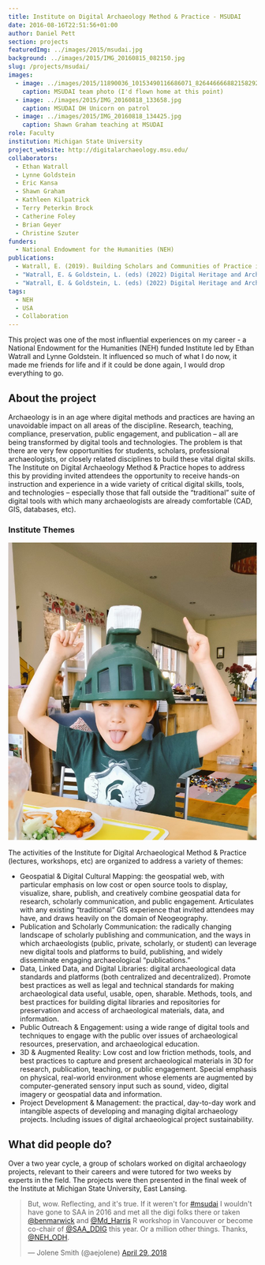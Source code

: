 ```yaml
---
title: Institute on Digital Archaeology Method & Practice - MSUDAI 
date: 2016-08-16T22:51:56+01:00
author: Daniel Pett
section: projects
featuredImg: ../images/2015/msudai.jpg
background: ../images/2015/IMG_20160815_082150.jpg
slug: /projects/msudai/
images: 
  - image: ../images/2015/11890036_10153490116686071_8264466668821582921_o.jpeg
    caption: MSUDAI team photo (I'd flown home at this point)
  - image: ../images/2015/IMG_20160818_133658.jpg
    caption: MSUDAI DH Unicorn on patrol
  - image: ../images/2015/IMG_20160818_134425.jpg
    caption: Shawn Graham teaching at MSUDAI
role: Faculty
institution: Michigan State University
project_website: http://digitalarchaeology.msu.edu/
collaborators:
  - Ethan Watrall
  - Lynne Goldstein
  - Eric Kansa
  - Shawn Graham
  - Kathleen Kilpatrick
  - Terry Peterkin Brock
  - Catherine Foley
  - Brian Geyer
  - Christine Szuter
funders: 
  - National Endowment for the Humanities (NEH)
publications:
  - Watrall, E. (2019). Building Scholars and Communities of Practice in Digital Heritage and Archaeology. Advances in Archaeological Practice, 7(2), 140-151. doi:10.1017/aap.2019.1
  - "Watrall, E. & Goldstein, L. (eds) (2022) Digital Heritage and Archaeology in Practice: Data, Ethics, and Professionalism" 
  - "Watrall, E. & Goldstein, L. (eds) (2022) Digital Heritage and Archaeology in Practice: Presentation, Teaching, and Engagement"
tags:
  - NEH
  - USA
  - Collaboration
---
```

This project was one of the most influential experiences on my career - a National Endowment for the Humanities (NEH) funded Institute led by Ethan Watrall and Lynne Goldstein. 
It influenced so much of what I do now, it made me friends for life and if it could be done again, I would drop everything to go.

## About the project
Archaeology is in an age where digital methods and practices are having an unavoidable impact on all areas of the discipline.  Research, teaching, compliance, preservation, public engagement, and publication – all are being transformed by digital tools and technologies.  The problem is that  there are very few opportunities for students, scholars, professional archaeologists, or closely related disciplines to build these vital digital skills. The Institute on Digital Archaeology Method & Practice hopes to address this by providing invited attendees the opportunity to receive hands-on instruction and experience in a wide variety of critical digital skills, tools, and technologies – especially those that fall outside the “traditional” suite of digital tools with which many archaeologists are already comfortable (CAD, GIS, databases, etc).

### Institute Themes
![Massimo in his MSU Spartans helmet, a souvenir from the Institute](../images/2015/DPj4Ok0WsAAKXuP.jpeg)

The activities of the Institute for Digital Archaeological Method & Practice (lectures, workshops, etc) are organized to address a variety of themes:

* Geospatial & Digital Cultural Mapping: the geospatial web, with particular emphasis on low cost or open source tools to display, visualize, share, publish, and creatively combine geospatial data for research, scholarly communication, and public engagement. Articulates with any existing “traditional” GIS experience that invited attendees may have, and draws heavily on the domain of Neogeography.
* Publication and Scholarly Communication: the radically changing landscape of scholarly publishing and communication, and the ways in which archaeologists (public, private, scholarly, or student) can leverage new digital tools and platforms to build, publishing, and widely disseminate engaging archaeological “publications.”
* Data, Linked Data, and Digital Libraries: digital archaeological data standards and platforms (both centralized and decentralized). Promote best practices as well as legal and technical standards for making archaeological data useful, usable, open, sharable. Methods, tools, and best practices for building digital libraries and repositories for preservation and access of archaeological materials, data, and information.
* Public Outreach & Engagement: using a wide range of digital tools and techniques to engage with the public over issues of archaeological resources, preservation, and archaeological education.
* 3D & Augmented Reality: Low cost and low friction methods, tools, and best practices to capture and present archaeological materials in 3D for research, publication, teaching, or public engagement. Special emphasis on physical, real-world environment whose elements are augmented by computer-generated sensory input such as sound, video, digital imagery or geospatial data and information.
* Project Development & Management: the practical, day-to-day work and intangible aspects of developing and managing digital archaeology projects. Including issues of digital archaeological project sustainability.

## What did people do?

Over a two year cycle, a group of scholars worked on digital archaeology projects, relevant to their careers and were tutored for two 
weeks by experts in the field. The projects were then presented in the final week of the Institute at Michigan State University, East Lansing. 

<blockquote class="twitter-tweet"><p lang="en" dir="ltr">But, wow. Reflecting, and it&#39;s true. If it weren&#39;t for <a href="https://twitter.com/hashtag/msudai?src=hash&amp;ref_src=twsrc%5Etfw">#msudai</a> I wouldn&#39;t have gone to SAA in 2016 and met all the digi folks there or taken <a href="https://twitter.com/benmarwick?ref_src=twsrc%5Etfw">@benmarwick</a> and <a href="https://twitter.com/Md_Harris?ref_src=twsrc%5Etfw">@Md_Harris</a> R workshop in Vancouver or become co-chair of <a href="https://twitter.com/SAA_DDIG?ref_src=twsrc%5Etfw">@SAA_DDIG</a> this year. Or a million other things. Thanks, <a href="https://twitter.com/NEH_ODH?ref_src=twsrc%5Etfw">@NEH_ODH</a>.</p>&mdash; Jolene Smith (@aejolene) <a href="https://twitter.com/aejolene/status/990739999204302856?ref_src=twsrc%5Etfw">April 29, 2018</a></blockquote> 
